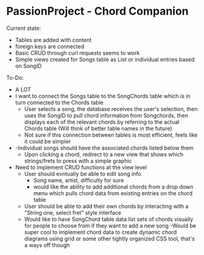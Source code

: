 # PassionProject - Chord Companion

Current state:
  - Tables are added with content
  - foreign keys are connected
  - Basic CRUD through curl requests seems to work
  - Simple views created for Songs table as List or individual entries based on SongID
  
  To-Do:

  - A LOT
  - I want to connect the Songs table to the SongChords table which is in turn connected to the Chords table
    - User selects a song, the database receives the user's selection, then uses the SongID to pull chord information from Songchords, then displays each of the relevant chords by referring to the actual Chords table (Will think of better table names in the future)
    - Not sure if this connection between tables is most efficient, feels like it could be simpler
  - -Individual songs should have the associated chords listed below them
    - Upon clicking a chord, redirect to a new view that shows which strings/frets to press with a simple graphic
  - Need to implement CRUD functions at the view level
    - User should evntually be able to edit song info
      - Song name, artist, difficulty for sure
      - would like the ability to add additional chords from a drop down menu which pulls chord data from existing entries on the chord table
    - User should be able to add their own chords by interacting with a "String one, select fret" style interface 
    - Would like to have SongChord table data list sets of chords visually for people to choose from if they want to add a new song
    -Would be  super cool to implement chord data to create dynamic chord diagrams using grid or some other tightly organized CSS tool, that's a ways off though
 
